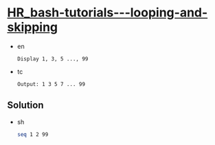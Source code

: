 # [HR_bash-tutorials---looping-and-skipping](https://www.hackerrank.com/challenges/bash-tutorials---looping-and-skipping)

* en

  ```en
  Display 1, 3, 5 ..., 99
  ```

* tc

  ```tc
  Output: 1 3 5 7 ... 99
  ```

## Solution

* sh

  ```sh
  seq 1 2 99
  ```
